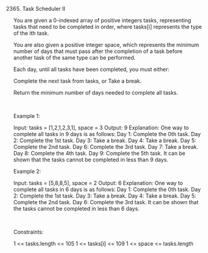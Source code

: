2365. Task Scheduler II

You are given a 0-indexed array of positive integers tasks, representing tasks that need to be completed in order, where tasks[i] represents the type of the ith task.

You are also given a positive integer space, which represents the minimum number of days that must pass after the completion of a task before another task of the same type can be performed.

Each day, until all tasks have been completed, you must either:

Complete the next task from tasks, or
Take a break.

Return the minimum number of days needed to complete all tasks.

 

Example 1:

Input: tasks = [1,2,1,2,3,1], space = 3
Output: 9
Explanation:
One way to complete all tasks in 9 days is as follows:
Day 1: Complete the 0th task.
Day 2: Complete the 1st task.
Day 3: Take a break.
Day 4: Take a break.
Day 5: Complete the 2nd task.
Day 6: Complete the 3rd task.
Day 7: Take a break.
Day 8: Complete the 4th task.
Day 9: Complete the 5th task.
It can be shown that the tasks cannot be completed in less than 9 days.


Example 2:

Input: tasks = [5,8,8,5], space = 2
Output: 6
Explanation:
One way to complete all tasks in 6 days is as follows:
Day 1: Complete the 0th task.
Day 2: Complete the 1st task.
Day 3: Take a break.
Day 4: Take a break.
Day 5: Complete the 2nd task.
Day 6: Complete the 3rd task.
It can be shown that the tasks cannot be completed in less than 6 days.


 

Constraints:

1 <= tasks.length <= 105
1 <= tasks[i] <= 109
1 <= space <= tasks.length
